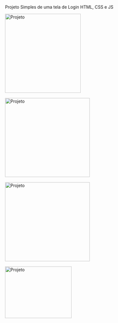 Projeto Simples de uma tela de Login
HTML, CSS e JS

<img align="center" alt="Projeto" height="260" width="250" src="https://github.com/ViniciusAzambuja-Dev/Tela-de-Login/assets/145075747/cf94a91f-1401-4da2-800f-7563d703ad84"/>
<br> <br>
<img align="center" alt="Projeto" height="260" width="280" src="https://github.com/ViniciusAzambuja-Dev/Tela-de-Login/assets/145075747/28986db4-a642-4432-9b70-c931058f8ceb" />
 <br> <br>
<img align="center" alt="Projeto" height="260" width="280" src="https://github.com/ViniciusAzambuja-Dev/Tela-de-Login/assets/145075747/f1c26555-e1f8-48bb-ae89-168ff0440e26" />
<br> <br>
<img align="center" alt="Projeto" height="170" width="220" src="https://github.com/ViniciusAzambuja-Dev/Tela-de-Login/assets/145075747/4d5a52a9-0429-4192-80c2-3b9317f877cc" />


